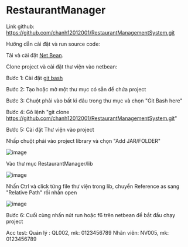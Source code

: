 # RestaurantManager


Link github: https://github.com/chanh12012001/RestaurantManagementSystem.git

Hướng dẫn cài đặt và run source code:

Tải và cài đặt [Net Bean](https://www.thegioididong.com/game-app/huong-dan-cach-cai-dat-netbeans-ide-ban-mien-phi-chi-1315562).

Clone project và cài đặt thư viện vào netbean:

Bước 1: Cài đặt [git bash](https://kipalog.com/posts/Huong-dan-chi-tiet-tung-buoc-cai-dat-Git-cho-Windows)

Bước 2: Tạo hoặc mở một thư mục có sẵn để chứa project

Bước 3: Chuột phải vào bất kì đâu trong thư mục và chọn "Git Bash here"

Bước 4: Gõ lệnh "git clone https://github.com/chanh12012001/RestaurantManagementSystem.git"

Bước 5: Cài đặt Thư viện vào project

Nhấp chuột phải vào project library và chọn "Add JAR/FOLDER"

![image](https://user-images.githubusercontent.com/60221952/173495982-bdabbc86-09b4-4afd-8a99-4053f90597a6.png)

Vào thư mục RestaurantManager/lib

![image](https://user-images.githubusercontent.com/60221952/173496344-1d4f770a-84a0-4bb1-80eb-9dad01a7a345.png)

Nhấn Ctrl và click từng file thư viện trong lib, chuyển Reference as sang "Relative Path" rồi nhấn open 

![image](https://user-images.githubusercontent.com/60221952/173496694-73a7a473-41fd-4856-b8c7-3a0a15c77147.png)

Bước 6: Cuối cùng nhấn nút run hoặc f6 trên netbean để bắt đầu chạy project

Acc test: 
Quản lý : QL002, mk: 0123456789
Nhân viên: NV005, mk: 0123456789 
